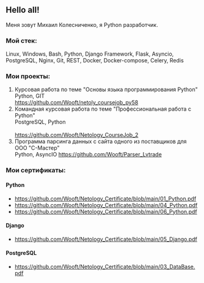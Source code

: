 ## Hello all!
Меня зовут Михаил Колесниченко, я Python разработчик.

### Мой стек:
Linux, Windows, Bash, Python, Django Framework, Flask, Asyncio, PostgreSQL, Nginx, Git, REST, Docker, Docker-compose, Celery, Redis

### Мои проекты:
1. Курсовая работа по теме "Основы языка программирования Python" </br>
   Python, GIT </br>
   https://github.com/Wooft/netoly_coursejob_py58
2. Командная курсовая работа по теме "Профессиональная работа с Python" </br>
   PostgreSQL, Python </br>  
   https://github.com/Wooft/Netology_CourseJob_2
3. Программа парсинга данных с сайта одного из поставщиков для ООО "С-Мастер" </br>
   Python, AsyncIO
   https://github.com/Wooft/Parser_Lvtrade

### Мои сертификаты:
#### Python </br>
* https://github.com/Wooft/Netology_Certificate/blob/main/01_Python.pdf
* https://github.com/Wooft/Netology_Certificate/blob/main/04_Python.pdf
* https://github.com/Wooft/Netology_Certificate/blob/main/06_Python.pdf

#### Django </br>
* https://github.com/Wooft/Netology_Certificate/blob/main/05_Django.pdf </br>

#### PostgreSQL </br>
* https://github.com/Wooft/Netology_Certificate/blob/main/03_DataBase.pdf </br>

